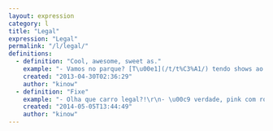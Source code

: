 ```yaml
---
layout: expression
category: l
title: "Legal"
expression: "Legal"
permalink: "/l/legal/"
definitions:
  - definition: "Cool, awesome, sweet as."
    example: "- Vamos no parque? [T\u00e1](/t/t%C3%A1/) tendo shows ao vivo!\n- Puxa, que legal!"
    created: "2013-04-30T02:36:29"
    author: "kinow"
  - definition: "Fixe"
    example: "- Olha que carro legal?!\r\n- \u00c9 verdade, pink com rodas verdes!"
    created: "2014-05-05T13:44:49"
    author: "kinow"
---
```


